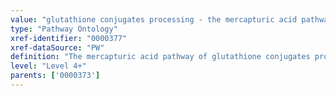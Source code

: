 ```yaml
---
value: "glutathione conjugates processing - the mercapturic acid pathway"
type: "Pathway Ontology"
xref-identifier: "0000377"
xref-dataSource: "PW"
definition: "The mercapturic acid pathway of glutathione conjugates processing involves the sequential cleavage of glutamyl and glycine residues of glutathione followed by cysteine N-acetylation."
level: "Level 4+"
parents: ['0000373']
---
```

